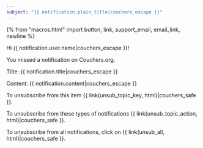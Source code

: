 ```yaml
---
subject: "{{ notification.plain_title|couchers_escape }}"
---
```


{% from "macros.html" import button, link, support_email, email_link, newline %}

Hi {{ notification.user.name|couchers_escape }}!

You missed a notification on Couchers.org.

Title: {{ notification.title|couchers_escape }}

Content: {{ notification.content|couchers_escape }}

To unsubscribe from this item {{ link(unsub_topic_key, html)|couchers_safe }}.

To unsubscribe from these types of notifications {{ link(unsub_topic_action, html)|couchers_safe }}.

To unsubscribe from all notifications, click on {{ link(unsub_all, html)|couchers_safe }}.
